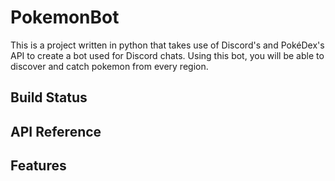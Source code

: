 # PokemonBot

This is a project written in python that takes use of Discord's and PokéDex's API to create a bot used for Discord chats. Using this bot, you will be able to discover and catch pokemon from every region.

## Build Status

## API Reference

## Features

